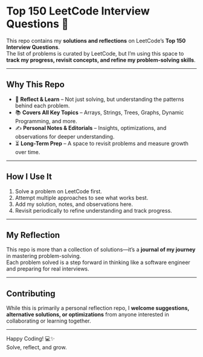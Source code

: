 # Top 150 LeetCode Interview Questions 🚀

This repo contains my **solutions and reflections** on LeetCode’s **Top 150 Interview Questions**.  
The list of problems is curated by LeetCode, but I’m using this space to **track my progress, revisit concepts, and refine my problem-solving skills**.  

---

## Why This Repo

- 🌟 **Reflect & Learn** – Not just solving, but understanding the patterns behind each problem.  
- 📚 **Covers All Key Topics** – Arrays, Strings, Trees, Graphs, Dynamic Programming, and more.  
- ✍️ **Personal Notes & Editorials** – Insights, optimizations, and observations for deeper understanding.  
- ⏳ **Long-Term Prep** – A space to revisit problems and measure growth over time.  

---

## How I Use It

1. Solve a problem on LeetCode first.  
2. Attempt multiple approaches to see what works best.  
3. Add my solution, notes, and observations here.  
4. Revisit periodically to refine understanding and track progress.  

---

## My Reflection

This repo is more than a collection of solutions—it’s a **journal of my journey** in mastering problem-solving.  
Each problem solved is a step forward in thinking like a software engineer and preparing for real interviews.

---

## Contributing

While this is primarily a personal reflection repo, I **welcome suggestions, alternative solutions, or optimizations** from anyone interested in collaborating or learning together.  

---

Happy Coding! 💻✨  
Solve, reflect, and grow.
